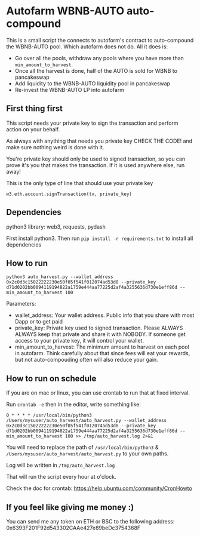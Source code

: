 # Autofarm WBNB-AUTO auto-compound

This is a small script the connects to autoform's contract to auto-compound the WBNB-AUTO pool. Which autofarm does not do.
All it does is:
- Go over all the pools, withdraw any pools where you have more than `min_amount_to_harvest`.
- Once all the harvest is done, half of the AUTO is sold for WBNB to pancakeswap
- Add liquidity to the WBNB-AUTO liquidity pool in pancakeswap
- Re-invest the WBNB-AUTO LP into autofarm

## First thing first

This script needs your private key to sign the transaction and perform action on your behalf.

As always with anything that needs you private key CHECK THE CODE! and make sure nothing weird is done with it.

You're private key should only be used to signed transaction, so you can prove it's you that makes the transaction. If it is used anywhere else, run away!

This is the only type of line that should use your private key
```
w3.eth.account.signTransaction(tx, private_key)
```

## Dependencies
python3
library: web3, requests, pydash

First install python3. Then run `pip install -r requirements.txt` to install all dependencies

## How to run

```
python3 auto_harvest.py --wallet_address 0x2c0d3c15022222230e50f05f541f012074ad53d8 --private_key d71d0202bb0094119194822a1759e444aa77225d2af4a3255636d730e1eff86d --min_amount_to_harvest 100
```

Parameters:
- wallet_address: Your wallet address. Public info that you share with most Dapp or to get paid
- private_key: Private key used to signed transaction. Please ALWAYS ALWAYS keep that private and share it with NOBODY. If someone get access to your private key, it will control your wallet.
- min_amount_to_harvest: The minimum amount to harvest on each pool in autofarm. Think carefully about that since fees will eat your rewards, but not auto-compouding often will also reduce your gain.

## How to run on schedule

If you are on mac or linux, you can use crontab to run that at fixed interval.

Run `crontab -e` then in the editor, write something like:
```
0 * * * * /usr/local/bin/python3 /Users/mysuser/auto_harvest/auto_harvest.py --wallet_address 0x2c0d3c15022222230e50f05f541f012074ad53d8 --private_key d71d0202bb0094119194822a1759e444aa77225d2af4a3255636d730e1eff86d --min_amount_to_harvest 100 >> /tmp/auto_harvest.log 2>&1
```
You will need to replace the path of `/usr/local/bin/python3` & `/Users/mysuser/auto_harvest/auto_harvest.py` to your own paths.

Log will be written in `/tmp/auto_harvest.log`

That will run the script every hour at o'clock.

Check the doc for crontab: https://help.ubuntu.com/community/CronHowto


## If you feel like giving me money :)

You can send me any token on ETH or BSC to the following address: 0x6393F201F92d543302CAAe427e89beDc3754368F
